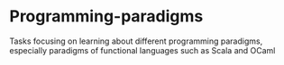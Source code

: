 # Programming-paradigms
Tasks focusing on learning about different programming paradigms, especially paradigms of functional languages such as Scala and OCaml
